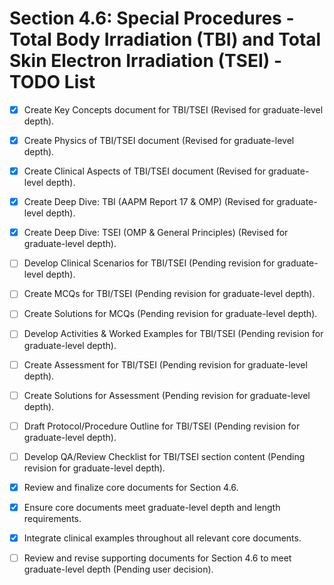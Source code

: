 # Section 4.6: Special Procedures - Total Body Irradiation (TBI) and Total Skin Electron Irradiation (TSEI) - TODO List

- [X] Create Key Concepts document for TBI/TSEI (Revised for graduate-level depth).
- [X] Create Physics of TBI/TSEI document (Revised for graduate-level depth).
- [X] Create Clinical Aspects of TBI/TSEI document (Revised for graduate-level depth).
- [X] Create Deep Dive: TBI (AAPM Report 17 & OMP) (Revised for graduate-level depth).
- [X] Create Deep Dive: TSEI (OMP & General Principles) (Revised for graduate-level depth).
- [ ] Develop Clinical Scenarios for TBI/TSEI (Pending revision for graduate-level depth).
- [ ] Create MCQs for TBI/TSEI (Pending revision for graduate-level depth).
- [ ] Create Solutions for MCQs (Pending revision for graduate-level depth).
- [ ] Develop Activities & Worked Examples for TBI/TSEI (Pending revision for graduate-level depth).
- [ ] Create Assessment for TBI/TSEI (Pending revision for graduate-level depth).
- [ ] Create Solutions for Assessment (Pending revision for graduate-level depth).
- [ ] Draft Protocol/Procedure Outline for TBI/TSEI (Pending revision for graduate-level depth).
- [ ] Develop QA/Review Checklist for TBI/TSEI section content (Pending revision for graduate-level depth).
- [X] Review and finalize core documents for Section 4.6.
- [X] Ensure core documents meet graduate-level depth and length requirements.
- [X] Integrate clinical examples throughout all relevant core documents.
- [ ] Review and revise supporting documents for Section 4.6 to meet graduate-level depth (Pending user decision).

